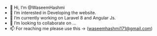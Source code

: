 - 👋 Hi, I’m @WaseemHashmi
- 👀 I’m interested in Developing the website.
- 🌱 I’m currently working on Laravel 8 and Angular Js.
- 💞️ I’m looking to collaborate on ...
- 📫 For reaching me please use this -> (waseemhashmi171@gmail.com)

<!---
WaseemHashmi/WaseemHashmi is a ✨ special ✨ repository because its `README.md` (this file) appears on your GitHub profile.
You can click the Preview link to take a look at your changes.
--->
